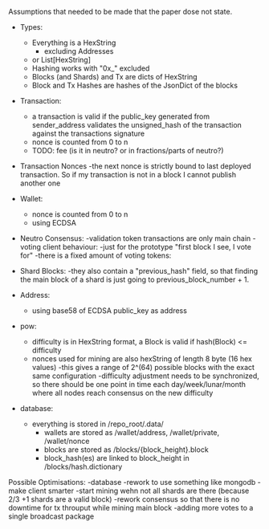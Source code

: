 Assumptions that needed to be made that the paper dose not state.
- Types:
	- Everything is a HexString
		- excluding Addresses
	- or List[HexString]
	- Hashing works with "0x_" excluded
	- Blocks (and Shards) and Tx are dicts of HexString
	- Block and Tx Hashes are hashes of the JsonDict of the blocks

- Transaction:
	- a transaction is valid if the public_key generated from sender_address validates the unsigned_hash of the transaction against the transactions signature
	- nonce is counted from 0 to n
	- TODO: fee (is it in neutro? or in fractions/parts of neutro?)

- Transaction Nonces
	-the next nonce is strictly bound to last deployed transaction. So if my transaction is not in a block I cannot publish another one

- Wallet:
	- nonce is counted from 0 to n
	- using ECDSA 

- Neutro Consensus:
	-validation token transactions are only main chain
	-voting client behaviour:
		-just for the prototype "first block I see, I vote for"	
	-there is a fixed amount of voting tokens: 

- Shard Blocks:
	-they also contain a "previous_hash" field, so that finding the main block of a shard is just going to previous_block_number + 1.

- Address:
	- using base58 of ECDSA public_key as address

- pow:
	- difficulty is in HexString format, a Block is valid if hash(Block) <= difficulty
	- nonces used for mining are also hexString of length 8 byte (16 hex values)
		-this gives a range of 2^(64) possible blocks with the exact same configuration
	-difficulty adjustment needs to be synchronized, so there should be one point in time each day/week/lunar/month where all nodes reach consensus on the new difficulty

- database:
	- everything is stored in /repo_root/.data/
		- wallets are stored as /wallet/address, /wallet/private, /wallet/nonce
		- blocks are stored as /blocks/{block_height}.block
		- block_hash(es) are linked to block_height in /blocks/hash.dictionary


Possible Optimisations:
	-database
		-rework to use something like mongodb
	-make client smarter
		-start mining wehn not all shards are there (because 2/3 +1 shards are a valid block)
	-rework consensus so that there is no downtime for tx throuput while mining main block
	-adding more votes to a single broadcast package